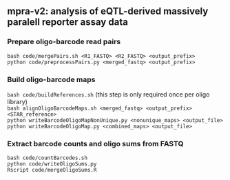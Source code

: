 ## mpra-v2: analysis of eQTL-derived massively paralell reporter assay data

### Prepare oligo-barcode read pairs
`bash code/mergePairs.sh <R1_FASTQ> <R2_FASTQ> <output_prefix>`  
`python code/preprocessPairs.py <merged_fastq> <output_prefix>`  

### Build oligo-barcode maps
`bash code/buildReferences.sh` (this step is only required once per oligo library)  
`bash alignOligoBarcodeMaps.sh <merged_fastq> <output_prefix> <STAR_reference>`  
`python writeBarcodeOligoMapNonUnique.py <nonunique_maps> <output_file>`  
`python writeBarcodeOligoMap.py <combined_maps> <output_file>`  


### Extract barcode counts and oligo sums from FASTQ
`bash code/countBarcodes.sh`  
`python code/writeOligoSums.py`  
`Rscript code/mergeOligoSums.R`  

### 

